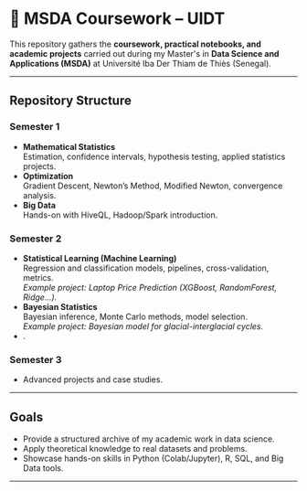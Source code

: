 # 📘 MSDA Coursework – UIDT

This repository gathers the **coursework, practical notebooks, and academic projects** carried out during my Master's in **Data Science and Applications (MSDA)** at Université Iba Der Thiam de Thiès (Senegal).

---

## Repository Structure

### Semester 1
- **Mathematical Statistics**  
  Estimation, confidence intervals, hypothesis testing, applied statistics projects.
- **Optimization**  
  Gradient Descent, Newton’s Method, Modified Newton, convergence analysis.
- **Big Data**  
  Hands-on with HiveQL, Hadoop/Spark introduction.

### Semester 2
- **Statistical Learning (Machine Learning)**  
  Regression and classification models, pipelines, cross-validation, metrics.  
  *Example project: Laptop Price Prediction (XGBoost, RandomForest, Ridge…).*
- **Bayesian Statistics**  
  Bayesian inference, Monte Carlo methods, model selection.  
  *Example project: Bayesian model for glacial-interglacial cycles.*
- .

### Semester 3
- Advanced projects and case studies.

---

## Goals
- Provide a structured archive of my academic work in data science.
- Apply theoretical knowledge to real datasets and problems.
- Showcase hands-on skills in Python (Colab/Jupyter), R, SQL, and Big Data tools.

---
